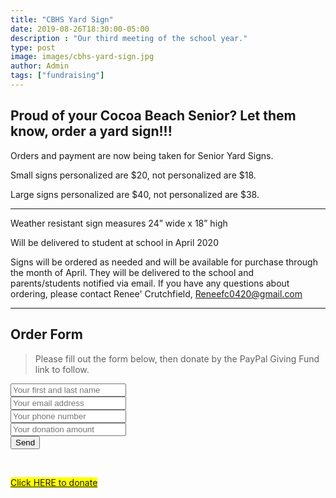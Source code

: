 ```yaml
---
title: "CBHS Yard Sign"
date: 2019-08-26T18:30:00-05:00
description : "Our third meeting of the school year."
type: post
image: images/cbhs-yard-sign.jpg
author: Admin
tags: ["fundraising"]
---
```


## Proud of your Cocoa Beach Senior? Let them know, order a yard sign!!!

Orders and payment are now being taken for Senior Yard Signs.

Small signs personalized are $20, not personalized are $18.

Large signs personalized are $40, not personalized are $38.

---

Weather resistant sign measures 24” wide x 18” high

Will be delivered to student at school in April 2020

Signs will be ordered as needed and will be available for purchase through the month of April.  They will be delivered to the school and parents/students notified via email. If you have any questions about ordering, please contact Renee' Crutchfield, Reneefc0420@gmail.com

---

## Order Form

> Please fill out the form below, then donate by the PayPal Giving Fund link to follow.

<form action="https://formspree.io/cocoabeachprojgrad@gmail.com" method="POST">
  <input type="hidden" name="_subject" value="New CBHS Senior Yard Sign submission!" />
  <!--<input type="hidden" name="_next" value="https://cbhspg.org/donate"/>-->
  <!--<input type="hidden" name="_cc" value="another@email.com" />-->
  <input class="form-control" type="text" name="name" placeholder="Your first and last name"><br/>
  <input class="form-control" type="email" name="_replyto" placeholder="Your email address"><br/>
  <input class="form-control" type="text" name="phone" placeholder="Your phone number"><br/>
  <input class="form-control" type="text" name="amount" placeholder="Your donation amount"><br/>
  <input class="form-control" type="submit" value="Send">
</form>
<br/>

<mark><a href="/donate" class="btn btn-default btn-contact" style="visibility: visible; color: gblue;">Click HERE to donate</a></mark>
